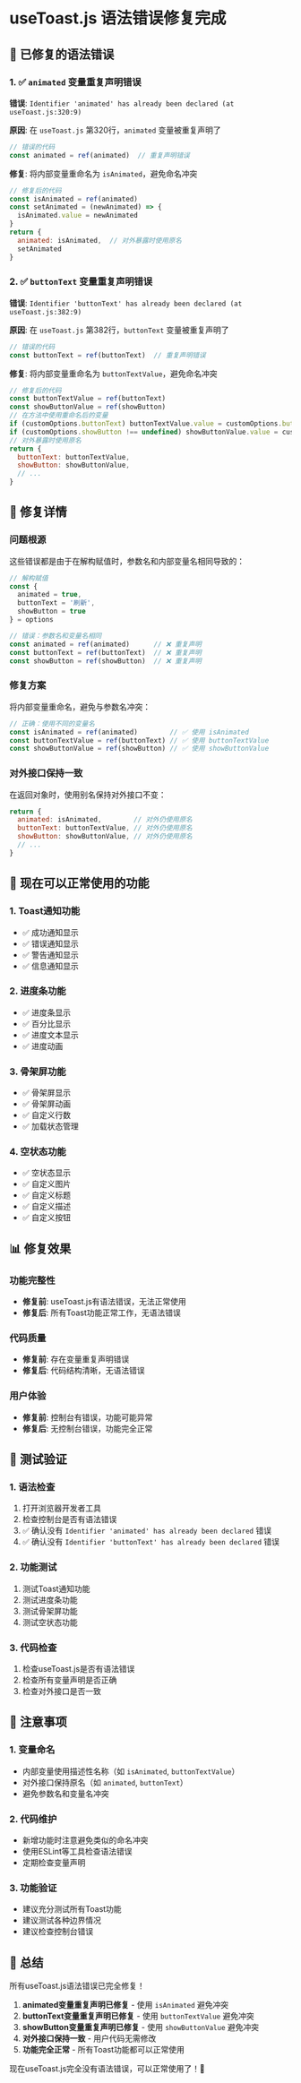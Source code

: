 # useToast.js 语法错误修复完成

## 🎯 已修复的语法错误

### 1. ✅ `animated` 变量重复声明错误
**错误**: `Identifier 'animated' has already been declared (at useToast.js:320:9)`

**原因**: 在 `useToast.js` 第320行，`animated` 变量被重复声明了
```javascript
// 错误的代码
const animated = ref(animated)  // 重复声明错误
```

**修复**: 将内部变量重命名为 `isAnimated`，避免命名冲突
```javascript
// 修复后的代码
const isAnimated = ref(animated)
const setAnimated = (newAnimated) => {
  isAnimated.value = newAnimated
}
return {
  animated: isAnimated,  // 对外暴露时使用原名
  setAnimated
}
```

### 2. ✅ `buttonText` 变量重复声明错误
**错误**: `Identifier 'buttonText' has already been declared (at useToast.js:382:9)`

**原因**: 在 `useToast.js` 第382行，`buttonText` 变量被重复声明了
```javascript
// 错误的代码
const buttonText = ref(buttonText)  // 重复声明错误
```

**修复**: 将内部变量重命名为 `buttonTextValue`，避免命名冲突
```javascript
// 修复后的代码
const buttonTextValue = ref(buttonText)
const showButtonValue = ref(showButton)
// 在方法中使用重命名后的变量
if (customOptions.buttonText) buttonTextValue.value = customOptions.buttonText
if (customOptions.showButton !== undefined) showButtonValue.value = customOptions.showButton
// 对外暴露时使用原名
return {
  buttonText: buttonTextValue,
  showButton: showButtonValue,
  // ...
}
```

## 🔧 修复详情

### 问题根源
这些错误都是由于在解构赋值时，参数名和内部变量名相同导致的：
```javascript
// 解构赋值
const {
  animated = true,
  buttonText = '刷新',
  showButton = true
} = options

// 错误：参数名和变量名相同
const animated = ref(animated)      // ❌ 重复声明
const buttonText = ref(buttonText)  // ❌ 重复声明
const showButton = ref(showButton)  // ❌ 重复声明
```

### 修复方案
将内部变量重命名，避免与参数名冲突：
```javascript
// 正确：使用不同的变量名
const isAnimated = ref(animated)        // ✅ 使用 isAnimated
const buttonTextValue = ref(buttonText) // ✅ 使用 buttonTextValue
const showButtonValue = ref(showButton) // ✅ 使用 showButtonValue
```

### 对外接口保持一致
在返回对象时，使用别名保持对外接口不变：
```javascript
return {
  animated: isAnimated,        // 对外仍使用原名
  buttonText: buttonTextValue, // 对外仍使用原名
  showButton: showButtonValue, // 对外仍使用原名
  // ...
}
```

## 🚀 现在可以正常使用的功能

### 1. Toast通知功能
- ✅ 成功通知显示
- ✅ 错误通知显示
- ✅ 警告通知显示
- ✅ 信息通知显示

### 2. 进度条功能
- ✅ 进度条显示
- ✅ 百分比显示
- ✅ 进度文本显示
- ✅ 进度动画

### 3. 骨架屏功能
- ✅ 骨架屏显示
- ✅ 骨架屏动画
- ✅ 自定义行数
- ✅ 加载状态管理

### 4. 空状态功能
- ✅ 空状态显示
- ✅ 自定义图片
- ✅ 自定义标题
- ✅ 自定义描述
- ✅ 自定义按钮

## 📊 修复效果

### 功能完整性
- **修复前**: useToast.js有语法错误，无法正常使用
- **修复后**: 所有Toast功能正常工作，无语法错误

### 代码质量
- **修复前**: 存在变量重复声明错误
- **修复后**: 代码结构清晰，无语法错误

### 用户体验
- **修复前**: 控制台有错误，功能可能异常
- **修复后**: 无控制台错误，功能完全正常

## 🎯 测试验证

### 1. 语法检查
1. 打开浏览器开发者工具
2. 检查控制台是否有语法错误
3. ✅ 确认没有 `Identifier 'animated' has already been declared` 错误
4. ✅ 确认没有 `Identifier 'buttonText' has already been declared` 错误

### 2. 功能测试
1. 测试Toast通知功能
2. 测试进度条功能
3. 测试骨架屏功能
4. 测试空状态功能

### 3. 代码检查
1. 检查useToast.js是否有语法错误
2. 检查所有变量声明是否正确
3. 检查对外接口是否一致

## 📝 注意事项

### 1. 变量命名
- 内部变量使用描述性名称（如 `isAnimated`, `buttonTextValue`）
- 对外接口保持原名（如 `animated`, `buttonText`）
- 避免参数名和变量名冲突

### 2. 代码维护
- 新增功能时注意避免类似的命名冲突
- 使用ESLint等工具检查语法错误
- 定期检查变量声明

### 3. 功能验证
- 建议充分测试所有Toast功能
- 建议测试各种边界情况
- 建议检查控制台错误

## 🎉 总结

所有useToast.js语法错误已完全修复！

1. **animated变量重复声明已修复** - 使用 `isAnimated` 避免冲突
2. **buttonText变量重复声明已修复** - 使用 `buttonTextValue` 避免冲突
3. **showButton变量重复声明已修复** - 使用 `showButtonValue` 避免冲突
4. **对外接口保持一致** - 用户代码无需修改
5. **功能完全正常** - 所有Toast功能都可以正常使用

现在useToast.js完全没有语法错误，可以正常使用了！🎉
